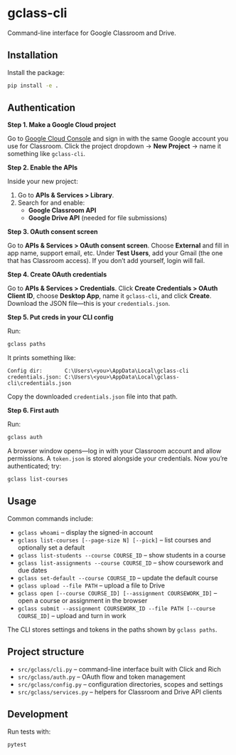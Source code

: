 # gclass-cli

Command-line interface for Google Classroom and Drive.

## Installation

Install the package:
```bash
pip install -e .
```

## Authentication

**Step 1. Make a Google Cloud project**

Go to [Google Cloud Console](https://console.cloud.google.com) and sign in with the same Google account you use for Classroom. Click the project dropdown → **New Project** → name it something like `gclass-cli`.

**Step 2. Enable the APIs**

Inside your new project:

1. Go to **APIs & Services > Library**.
2. Search for and enable:
   - **Google Classroom API**
   - **Google Drive API** (needed for file submissions)

**Step 3. OAuth consent screen**

Go to **APIs & Services > OAuth consent screen**. Choose **External** and fill in app name, support email, etc. Under **Test Users**, add your Gmail (the one that has Classroom access). If you don’t add yourself, login will fail.

**Step 4. Create OAuth credentials**

Go to **APIs & Services > Credentials**. Click **Create Credentials > OAuth Client ID**, choose **Desktop App**, name it `gclass-cli`, and click **Create**. Download the JSON file—this is your `credentials.json`.

**Step 5. Put creds in your CLI config**

Run:

```bash
gclass paths
```

It prints something like:

```
Config dir:       C:\Users\<you>\AppData\Local\gclass-cli
credentials.json: C:\Users\<you>\AppData\Local\gclass-cli\credentials.json
```

Copy the downloaded `credentials.json` file into that path.

**Step 6. First auth**

Run:

```bash
gclass auth
```

A browser window opens—log in with your Classroom account and allow permissions. A `token.json` is stored alongside your credentials. Now you’re authenticated; try:

```bash
gclass list-courses
```

## Usage

Common commands include:

- `gclass whoami` – display the signed-in account
- `gclass list-courses [--page-size N] [--pick]` – list courses and optionally set a default
- `gclass list-students --course COURSE_ID` – show students in a course
- `gclass list-assignments --course COURSE_ID` – show coursework and due dates
- `gclass set-default --course COURSE_ID` – update the default course
- `gclass upload --file PATH` – upload a file to Drive
- `gclass open [--course COURSE_ID] [--assignment COURSEWORK_ID]` – open a course or assignment in the browser
- `gclass submit --assignment COURSEWORK_ID --file PATH [--course COURSE_ID]` – upload and turn in work

The CLI stores settings and tokens in the paths shown by `gclass paths`.

## Project structure

- `src/gclass/cli.py` – command-line interface built with Click and Rich
- `src/gclass/auth.py` – OAuth flow and token management
- `src/gclass/config.py` – configuration directories, scopes and settings
- `src/gclass/services.py` – helpers for Classroom and Drive API clients

## Development

Run tests with:
```bash
pytest
```
